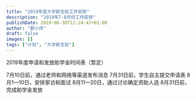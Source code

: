 ```yaml
---
title: "2019年度大学新生批工作安排"
description: "2019年7-8月份工作安排"
publishDate: 2019-06-30T12:24:47+01:00
author: "薪小传"
draft: false
images: []
tags: ["计划", "大学新生批"]
---
```



2019年度申请和发放助学金时间表（暂定）

7月10日前，通过老师和网络等渠道发布消息
7月31日前，学生自主提交申请表
8月1—10日，安排家访和面试
8月11—20日，通过讨论确定资助人选
8月31日前，完成助学金发放

